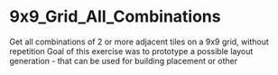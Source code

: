 # 9x9_Grid_All_Combinations
Get all combinations of 2 or more adjacent tiles on a 9x9 grid, without repetition
Goal of this exercise was to prototype a possible layout generation - that can be used for building placement or other
